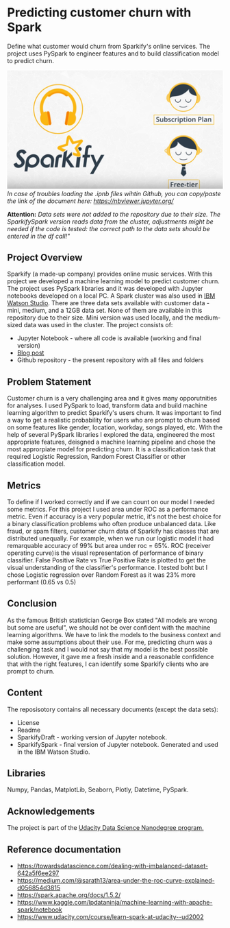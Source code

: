# Predicting customer churn with Spark
Define what customer would churn from Sparkify's online services. The project uses PySpark to engineer features and to build classification model to predict churn.

![Predicting customer chrun](https://github.com/rabadzhiyski/SparkProject/blob/main/Sparkify_.png "Sparkify")
*In case of troubles loading the .ipnb files wihtin Github, you can copy/paste the link of the document here: https://nbviewer.jupyter.org/*

**Attention:**
*Data sets were not added to the repository due to their size. The SparkifySpark version reads data from the cluster, adjustments might be needed if the code is tested: the correct path to the data sets should be entered in the df call!"*

## Project Overview
Sparkify (a made-up company) provides online music services. With this project we developed a machine learning model to predict customer churn. The project uses PySpark libraries and it was developed with Jupyter notebooks developed on a local PC. A Spark cluster was also used in [IBM Watson Studio](https://www.ibm.com/cloud/watson-studio). There are three data sets available with customer data - mini, medium, and a 12GB data set. None of them are available in this repository due to their size. Mini version was used locally, and the medium-sized data was used in the cluster. The project consists of:
- Jupyter Notebook - where all code is available (working and final version)
- [Blog post](https://plamen-rabadzhiyski.medium.com/sparkify-make-your-customers-stay-e7a4307870be)
- Github repository - the present repository with all files and folders

## Problem Statement
Customer churn is a very challenging area and it gives many opporutnities for analyses. I used PySpark to load, transform data and build machine learning algorithm to predict Sparkify's users churn. It was important to find a way to get a realistic probability for users who are prompt to churn based on some features like gender, location, workday, songs played, etc. With the help of several PySpark libraries I explored the data, engineered the most appropriate features, deisgned a machine learning pipeline and chose the most approrpiate model for predicting churn. It is a classification task that required Logistic Regression, Random Forest Classifier or other classification model.

## Metrics
To define if I worked correctly and if we can count on our model I needed some metrics. For this project I used area under ROC as a performance metric. Even if accuracy is a very popular metric, it's not the best choice for a binary classification problems who often produce unbalanced data. Like fraud, or spam filters, customer churn data of Sparkify has classes that are distributed unequally. For example,  when we run our logistic model it had remarquable accuracy of 99% but area under roc  = 65%. ROC (receiver operating curve) is the visual representation of performance of binary classifier. False Positive Rate vs True Positive Rate is plotted to get the visual understanding of the classifier's performance. I tested boht but I chose Logistic regression over Random Forest as it was 23% more performant (0.65 vs 0.5)

## Conclusion 
As the famous British statistician George Box stated "All models are wrong but some are useful", we should not be over confident with the machine learning algorithms. We have to link the models to the business context and make some assumptions about their use. For me, predicting churn was a challenging task and I would not say that my model is the best possible solution. However, it gave me a fresh inside and a reasonable confidence that with the right features, I can identify some Sparkify clients who are prompt to churn.

## Content
The reposisotory contains all necessary documents (except the data sets):
- License
- Readme
- SparkifyDraft - working version of Jupyter notebook.
- SparkifySpark - final version of Jupyter notebook. Generated and used in the IBM Watson Studio.

## Libraries
Numpy, Pandas, MatplotLib, Seaborn, Plotly, Datetime, PySpark. 

## Acknowledgements
The project is part of the [Udacity Data Science Nanodegree program.](https://www.udacity.com/school-of-data-science)

## Reference documentation
- https://towardsdatascience.com/dealing-with-imbalanced-dataset-642a5f6ee297
- https://medium.com/@sarath13/area-under-the-roc-curve-explained-d056854d3815
- https://spark.apache.org/docs/1.5.2/
- https://www.kaggle.com/lpdataninja/machine-learning-with-apache-spark/notebook
- https://www.udacity.com/course/learn-spark-at-udacity--ud2002






